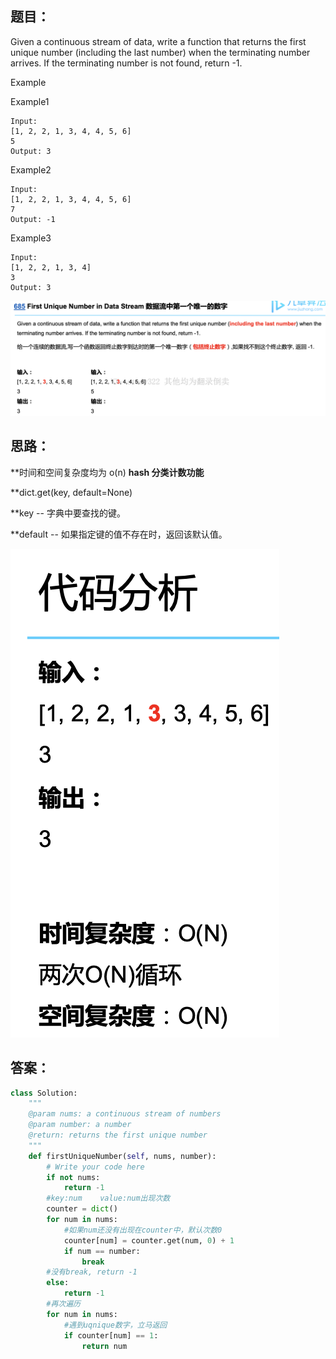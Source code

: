 ## 题目：
Given a continuous stream of data, write a function that returns the first unique number (including the last number) when the terminating number arrives. If the terminating number is not found, return -1.

Example

Example1
```
Input: 
[1, 2, 2, 1, 3, 4, 4, 5, 6]
5
Output: 3
```
Example2
```
Input: 
[1, 2, 2, 1, 3, 4, 4, 5, 6]
7
Output: -1
```
Example3
```
Input: 
[1, 2, 2, 1, 3, 4]
3
Output: 3
```

![s](https://github.com/SSRRBB/Leetcode/blob/main/Images/151.png)


## 思路：
**时间和空间复杂度均为 o(n)
**hash 分类计数功能**

**dict.get(key, default=None)

**key -- 字典中要查找的键。

**default -- 如果指定键的值不存在时，返回该默认值。

![s](https://github.com/SSRRBB/Leetcode/blob/main/Images/152.png)
       

## 答案：
```python
class Solution:
    """
    @param nums: a continuous stream of numbers
    @param number: a number
    @return: returns the first unique number
    """
    def firstUniqueNumber(self, nums, number):
        # Write your code here
        if not nums:
            return -1
        #key:num    value:num出现次数
        counter = dict()
        for num in nums:
            #如果num还没有出现在counter中，默认次数0
            counter[num] = counter.get(num, 0) + 1
            if num == number:
                break
        #没有break, return -1
        else:
            return -1
        #再次遍历
        for num in nums:
            #遇到uqnique数字，立马返回
            if counter[num] == 1:
                return num

    

```
